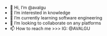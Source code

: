 - 👋 Hi, I’m @avalgu
- 👀 I’m interested in knowledge
- 🌱 I’m currently learning software engineering
- 💞️ I’m looking to collaborate on any platforms
- 📫 How to reach me >>> IG: @AVALGU

<!---
avalgu/avalgu is a ✨ special ✨ repository because its `README.md` (this file) appears on your GitHub profile.
You can click the Preview link to take a look at your changes.
--->
